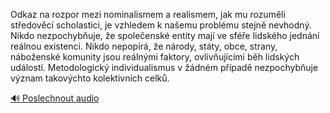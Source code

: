 
Odkaz na rozpor mezi nominalismem a realismem, jak mu rozuměli středověcí scholastici, je vzhledem k našemu problému stejně nevhodný. Nikdo nezpochybňuje, že společenské entity mají ve sféře lidského jednání reálnou existenci. Nikdo nepopírá, že národy, státy, obce, strany, náboženské komunity jsou reálnými faktory, ovlivňujícími běh lidských událostí. Metodologický individualismus v žádném případě nezpochybňuje význam takovýchto kolektivních celků.

[🔊 Poslechnout audio](/data/7-paragraphs/audio/chapter_18/para_007-Odkaz-na-rozpor-mezi-nominalismem-a-realismem-jak.mp3)
